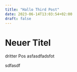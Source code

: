 ```yaml
---
title: "Hallo Third Post"
date: 2023-06-14T13:03:54+02:00
draft: false
---
```



# Neuer Titel

dritter Pos
asfasdfadsfot

sdfasdf

